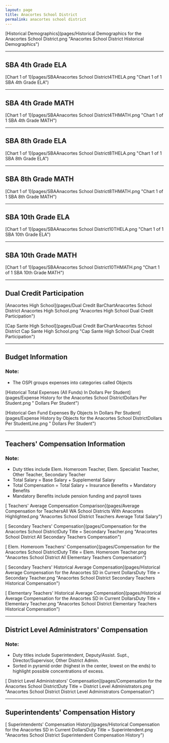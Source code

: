 ```yaml
---
layout: page
title: Anacortes School District
permalink: anacortes school district
---
```



[Historical Demographics](pages/Historical Demographics for the Anacortes School District.png "Anacortes School District Historical Demographics")

___

## SBA 4th Grade ELA

[Chart 1 of 1](pages/SBAAnacortes School District4THELA.png "Chart 1 of 1 SBA 4th Grade ELA")


___

## SBA 4th Grade MATH

[Chart 1 of 1](pages/SBAAnacortes School District4THMATH.png "Chart 1 of 1 SBA 4th Grade MATH")


___

## SBA 8th Grade ELA

[Chart 1 of 1](pages/SBAAnacortes School District8THELA.png "Chart 1 of 1 SBA 8th Grade ELA")


___

## SBA 8th Grade MATH

[Chart 1 of 1](pages/SBAAnacortes School District8THMATH.png "Chart 1 of 1 SBA 8th Grade MATH")


___

## SBA 10th Grade ELA

[Chart 1 of 1](pages/SBAAnacortes School District10THELA.png "Chart 1 of 1 SBA 10th Grade ELA")


___

## SBA 10th Grade MATH

[Chart 1 of 1](pages/SBAAnacortes School District10THMATH.png "Chart 1 of 1 SBA 10th Grade MATH")


___

## Dual Credit Participation

[Anacortes High School](pages/Dual Credit BarChartAnacortes School District Anacortes High School.png "Anacortes High School Dual Credit Participation")

[Cap Sante High School](pages/Dual Credit BarChartAnacortes School District Cap Sante High School.png "Cap Sante High School Dual Credit Participation")


___

## Budget Information
### Note:
- The OSPI groups expenses into categories called Objects

[Historical Total Expenses (All Funds) In Dollars Per Student](pages/Expense History for the Anacortes School DistrictDollars Per Student.png " Dollars Per Student")

[Historical Gen Fund Expenses By Objects In Dollars Per Student](pages/Expense History by Objects for the Anacortes School DistrictDollars Per StudentLine.png " Dollars Per Student")


___

## Teachers' Compensation Information
### Note:
- Duty titles include Elem. Homeroom Teacher, Elem. Specialist Teacher, Other Teacher, Secondary Teacher
- Total Salary = Base Salary + Supplemental Salary
- Total Compensation = Total Salary + Insurance Benefits + Mandatory Benefits
- Mandatory Benefits include pension funding and payroll taxes

[ Teachers' Average Compensation Comparison](pages/Average Compensation for TeachersAll WA School Districts With Anacortes Highlighted.png "Anacortes School District Teachers Average Total Salary")

[ Secondary Teachers' Compensation](pages/Compensation for the Anacortes School DistrictDuty Title = Secondary Teacher.png "Anacortes School District All Secondary Teachers Compensation")

[ Elem. Homeroom Teachers' Compensation](pages/Compensation for the Anacortes School DistrictDuty Title = Elem. Homeroom Teacher.png "Anacortes School District All Elementary Teachers Compensation")

[ Secondary Teachers' Historical Average Compensation](pages/Historical Average Compensation for the Anacortes SD in Current DollarsDuty Title = Secondary Teacher.png "Anacortes School District Secondary Teachers Historical Compensation")

[ Elementary Teachers' Historical Average Compensation](pages/Historical Average Compensation for the Anacortes SD in Current DollarsDuty Title = Elementary Teacher.png "Anacortes School District Elementary Teachers Historical Compensation")


___

## District Level Administrators' Compensation

### Note:
- Duty titles include Superintendent, Deputy/Assist. Supt., Director/Supervisor, Other District Admin.
- Sorted in pyramid order (highest in the center, lowest on the ends) to highlight possible concentrations of excess.

[ District Level Administrators' Compensation](pages/Compensation for the Anacortes School DistrictDuty Title = District Level Administrators.png "Anacortes School District District Level Administrators Compensation")


___

## Superintendents' Compensation History

[ Superintendents' Compensation History](pages/Historical Compensation for the Anacortes SD in Current DollarsDuty Title = Superintendent.png "Anacortes School District Superintendent Compensation History")

